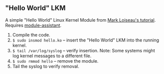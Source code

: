 ## "Hello World" LKM

A simple "Hello World" Linux Kernel Module from [Mark Loiseau's tutorial](http://blog.markloiseau.com/2012/04/hello-world-loadable-kernel-module-tutorial/). Requires [module-assistant](https://wiki.ubuntu.com/AutomaticModuleAssistant).

1. Compile the code.
2. `$ sudo insmod hello.ko` – insert the "Hello World" LKM into the running kernel.
3. `$ tail /var/log/syslog` – verify insertion. 
Note: Some systems might log kernel messages to a different file.
4. `$ sudo rmmod hello` – remove the module.
5. Tail the syslog to verify removal.